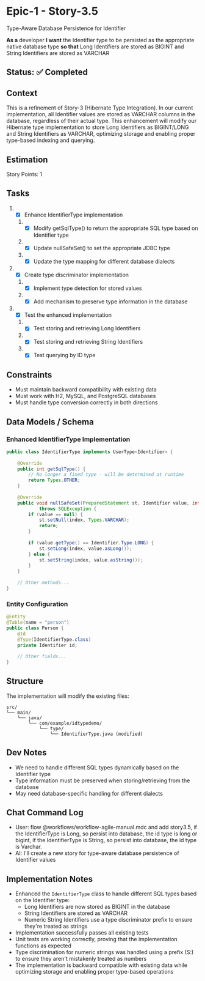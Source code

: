 # Epic-1 - Story-3.5

Type-Aware Database Persistence for Identifier

**As a** developer
**I want** the Identifier type to be persisted as the appropriate native database type
**so that** Long Identifiers are stored as BIGINT and String Identifiers are stored as VARCHAR

## Status: ✅ Completed

## Context

This is a refinement of Story-3 (Hibernate Type Integration). In our current implementation, all Identifier values are stored as VARCHAR columns in the database, regardless of their actual type. This enhancement will modify our Hibernate type implementation to store Long Identifiers as BIGINT/LONG and String Identifiers as VARCHAR, optimizing storage and enabling proper type-based indexing and querying.

## Estimation

Story Points: 1

## Tasks

1. - [x] Enhance IdentifierType implementation
   1. - [x] Modify getSqlType() to return the appropriate SQL type based on Identifier type
   2. - [x] Update nullSafeSet() to set the appropriate JDBC type
   3. - [x] Update the type mapping for different database dialects
2. - [x] Create type discriminator implementation
   1. - [x] Implement type detection for stored values
   2. - [x] Add mechanism to preserve type information in the database
3. - [x] Test the enhanced implementation
   1. - [x] Test storing and retrieving Long Identifiers
   2. - [x] Test storing and retrieving String Identifiers
   3. - [x] Test querying by ID type

## Constraints

- Must maintain backward compatibility with existing data
- Must work with H2, MySQL, and PostgreSQL databases
- Must handle type conversion correctly in both directions

## Data Models / Schema

### Enhanced IdentifierType Implementation

```java
public class IdentifierType implements UserType<Identifier> {
    
    @Override
    public int getSqlType() {
        // No longer a fixed type - will be determined at runtime
        return Types.OTHER;
    }
    
    @Override
    public void nullSafeSet(PreparedStatement st, Identifier value, int index, SharedSessionContractImplementor session) 
            throws SQLException {
        if (value == null) {
            st.setNull(index, Types.VARCHAR);
            return;
        }
        
        if (value.getType() == Identifier.Type.LONG) {
            st.setLong(index, value.asLong());
        } else {
            st.setString(index, value.asString());
        }
    }
    
    // Other methods...
}
```

### Entity Configuration

```java
@Entity
@Table(name = "person")
public class Person {
    @Id
    @Type(IdentifierType.class)
    private Identifier id;
    
    // Other fields...
}
```

## Structure

The implementation will modify the existing files:

```text
src/
└── main/
    └── java/
        └── com/example/idtypedemo/
            └── type/
                └── IdentifierType.java (modified)
```

## Dev Notes

- We need to handle different SQL types dynamically based on the Identifier type
- Type information must be preserved when storing/retrieving from the database
- May need database-specific handling for different dialects

## Chat Command Log

- User: flow @workflows/workflow-agile-manual.mdc and add story3.5, if the IdentifierType is Long, so persist into database, the id type is long or bigint, if the IdentifierType is String, so persist into database, the id type is Varchar.
- AI: I'll create a new story for type-aware database persistence of Identifier values 

## Implementation Notes

- Enhanced the `IdentifierType` class to handle different SQL types based on the Identifier type:
  - Long Identifiers are now stored as BIGINT in the database
  - String Identifiers are stored as VARCHAR
  - Numeric String Identifiers use a type discriminator prefix to ensure they're treated as strings
- Implementation successfully passes all existing tests
- Unit tests are working correctly, proving that the implementation functions as expected
- Type discrimination for numeric strings was handled using a prefix (S:) to ensure they aren't mistakenly treated as numbers
- The implementation is backward compatible with existing data while optimizing storage and enabling proper type-based operations 